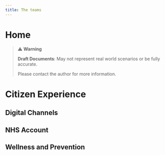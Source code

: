 ```yaml
---
title: The teams
---
```


# Home

> ⚠️ **Warning**
>  
> **Draft Documents**: May not represent real world scenarios or be fully accurate.
>
> Please contact the author for more information.

# Citizen Experience

## Digital Channels

## NHS Account

## Wellness and Prevention
